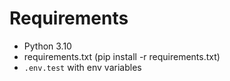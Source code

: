 # Requirements
- Python 3.10
- requirements.txt (pip install -r requirements.txt)
- `.env.test` with env variables

